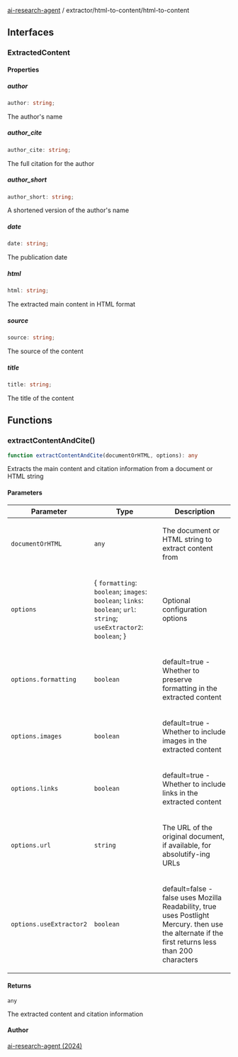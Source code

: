 [ai-research-agent](../../modules.md) / extractor/html-to-content/html-to-content

## Interfaces

### ExtractedContent

#### Properties

##### author

```ts
author: string;
```

The author's name

##### author\_cite

```ts
author_cite: string;
```

The full citation for the author

##### author\_short

```ts
author_short: string;
```

A shortened version of the author's name

##### date

```ts
date: string;
```

The publication date

##### html

```ts
html: string;
```

The extracted main content in HTML format

##### source

```ts
source: string;
```

The source of the content

##### title

```ts
title: string;
```

The title of the content

## Functions

### extractContentAndCite()

```ts
function extractContentAndCite(documentOrHTML, options): any
```

Extracts the main content and citation information from a document or HTML string

#### Parameters

<table>
<thead>
<tr>
<th>Parameter</th>
<th>Type</th>
<th>Description</th>
</tr>
</thead>
<tbody>
<tr>
<td>

`documentOrHTML`

</td>
<td>

`any`

</td>
<td>

The document or HTML string to extract content from

</td>
</tr>
<tr>
<td>

`options`

</td>
<td>

\{ `formatting`: `boolean`; `images`: `boolean`; `links`: `boolean`; `url`: `string`; `useExtractor2`: `boolean`; \}

</td>
<td>

Optional configuration options

</td>
</tr>
<tr>
<td>

`options.formatting`

</td>
<td>

`boolean`

</td>
<td>

default=true - Whether to preserve formatting in the extracted content

</td>
</tr>
<tr>
<td>

`options.images`

</td>
<td>

`boolean`

</td>
<td>

default=true - Whether to include images in the extracted content

</td>
</tr>
<tr>
<td>

`options.links`

</td>
<td>

`boolean`

</td>
<td>

default=true - Whether to include links in the extracted content

</td>
</tr>
<tr>
<td>

`options.url`

</td>
<td>

`string`

</td>
<td>

The URL of the original document, if available, for absolutify-ing URLs

</td>
</tr>
<tr>
<td>

`options.useExtractor2`

</td>
<td>

`boolean`

</td>
<td>

default=false -
   false uses Mozilla Readability, true uses Postlight Mercury. 
   then use the alternate if the first returns less than 200 characters

</td>
</tr>
</tbody>
</table>

#### Returns

`any`

The extracted content and citation information

#### Author

[ai-research-agent (2024)](https://airesearch.js.org)
